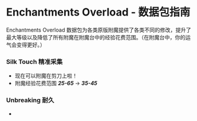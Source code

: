 
# Enchantments Overload - 数据包指南
Enchantments Overload 数据包为各类原版附魔提供了各类不同的修改，提升了最大等级以及降低了所有附魔在附魔台中的经验花费范围。（在附魔台中，你的运气会变得更好。）

### Silk Touch 精准采集
- 现在可以附魔在剪刀上啦！  
- 附魔经验花费范围 ***25-65*** → ***35-45***

### Unbreaking 耐久
- 
